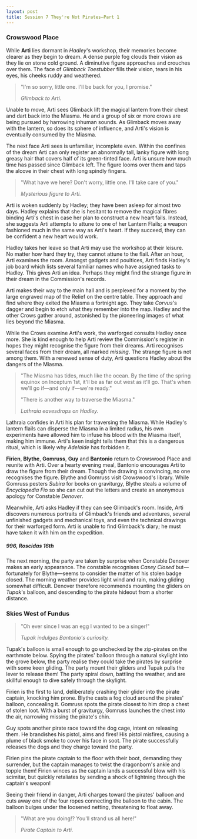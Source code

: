 ```yaml
---
layout: post
title: Session 7 They're Not Pirates—Part 1
---
```


### Crowswood Place

While **Arti** lies dormant in *Hadley*'s workshop, their memories become clearer as they begin to dream. A dense purple fog clouds their vision as they lie on stone cold ground. A diminutive figure approaches and crouches over them. The face of *Glimback Toestubber* fills their vision, tears in his eyes, his cheeks ruddy and weathered.

> "I'm so sorry, little one. I'll be back for you, I promise."
> 
> *Glimback to Arti.*

Unable to move, Arti sees Glimback lift the magical lantern from their chest and dart back into the Miasma. He and a group of six or more crows are being pursued by harrowing inhuman sounds. As Glimback moves away with the lantern, so does its sphere of influence, and Arti's vision is eventually consumed by the Miasma.

The next face Arti sees is unfamiliar, incomplete even. Within the confines of the dream Arti can only register an abnormally tall, lanky figure with long greasy hair that covers half of its green-tinted face. Arti is unsure how much time has passed since Glimback left. The figure looms over them and taps the alcove in their chest with long spindly fingers.

> "What have we here? Don't worry, little one. I'll take care of you."
> 
> *Mysterious figure to Arti.*

Arti is woken suddenly by Hadley; they have been asleep for almost two days. Hadley explains that she is hesitant to remove the magical fibres binding Arti's chest in case her plan to construct a new heart fails. Instead, she suggests Arti attempts to attune to one of her Lantern Flails; a weapon fashioned much in the same way as Arti's heart. If they succeed, they can be confident a new heart would work.

Hadley takes her leave so that Arti may use the workshop at their leisure. No matter how hard they try, they cannot attune to the flail. After an hour, Arti examines the room. Amongst gadgets and poultices, Arti finds Hadley's job board which lists several familiar names who have assigned tasks to Hadley. This gives Arti an idea. Perhaps they might find the strange figure in their dream in the Commission's records.

Arti makes their way to the main hall and is perplexed for a moment by the large engraved map of the Relief on the centre table. They approach and find where they exited the Miasma a fortnight ago. They take *Corvus*'s dagger and begin to etch what they remember into the map. Hadley and the other Crows gather around, astonished by the pioneering images of what lies beyond the Miasma.

While the Crows examine Arti's work, the warforged consults Hadley once more. She is kind enough to help Arti review the Commission's register in hopes they might recognise the figure from their dreams. Arti recognises several faces from their dream, all marked *missing*. The strange figure is not among them. With a renewed sense of duty, Arti questions Hadley about the dangers of the Miasma.

> "The Miasma has tides, much like the ocean. By the time of the spring equinox on Inceptum 1st, it'll be as far out west as it'll go. That's when we'll go if—and only if—we're ready."
> 
> "There is another way to traverse the Miasma."
> 
> *Lathraia eavesdrops on Hadley.*

Lathraia confides in Arti his plan for traversing the Miasma. While Hadley's lantern flails can disperse the Miasma in a limited radius, his own experiments have allowed him to infuse his blood with the Miasma itself, making him immune. Arti's keen insight tells them that this is a dangerous ritual, which is likely why *Adelaide* has forbidden it.

**Firien**, **Blythe**, **Gomruss**, **Guy** and **Bantonio** return to Crowswood Place and reunite with Arti. Over a hearty evening meal, Bantonio encourages Arti to draw the figure from their dream. Though the drawing is convincing, no one recognises the figure. Blythe and Gomruss visit Crowswood's library. While Gomruss pesters *Subira* for books on graviturgy, Blythe steals a volume of *Encyclopedia Fio* so she can cut out the letters and create an anonymous apology for Constable *Denover*.

Meanwhile, Arti asks Hadley if they can see Glimback's room. Inside, Arti discovers numerous portraits of Glimback's friends and adventures, several unfinished gadgets and mechanical toys, and even the technical drawings for their warforged form. Arti is unable to find Glimback's diary; he must have taken it with him on the expedition.

##### 996, Roscidas 16th

The next morning, the party are taken by surprise when Constable Denover makes an early appearance. The constable recognises *Casey Closed* but—fortunately for Blythe—seems to consider the matter of his stolen badge closed. The morning weather provides light wind and rain, making gliding somewhat difficult. Denover therefore recommends mounting the gliders on *Tupak*'s balloon, and descending to the pirate hideout from a shorter distance.

### Skies West of Fundus

> "Oh ever since I was an egg I wanted to be a singer!"
> 
> *Tupak indulges Bantonio's curiosity.*

Tupak's balloon is small enough to go unchecked by the zip-pirates on the earthmote below. Spying the pirates' balloon through a natural skylight into the grove below, the party realise they could take the pirates by surprise with some keen gliding. The party mount their gliders and Tupak pulls the lever to release them! The party spiral down, battling the weather, and are skillful enough to dive safely through the skylight.

Firien is the first to land, deliberately crashing their glider into the pirate captain, knocking him prone. Blythe casts a fog cloud around the pirates' balloon, concealing it. Gomruss spots the pirate closest to him drop a chest of stolen loot. With a burst of graviturgy, Gomruss launches the chest into the air, narrowing missing the pirate's chin.

Guy spots another pirate race toward the dog cage, intent on releasing them. He brandishes his pistol, aims and fires! His pistol misfires, causing a plume of black smoke to cover his face in soot. The pirate successfully releases the dogs and they charge toward the party.

Firien pins the pirate captain to the floor with their boot, demanding they surrender, but the captain manages to twist the dragonborn's ankle and topple them! Firien winces as the captain lands a successful blow with his scimitar, but quickly retaliates by sending a shock of lightning through the captain's weapon!

Seeing their friend in danger, Arti charges toward the pirates' balloon and cuts away one of the four ropes connecting the balloon to the cabin. The balloon bulges under the loosened netting, threatening to float away.

> "What are you doing!? You'll strand us all here!"
> 
> *Pirate Captain to Arti.*